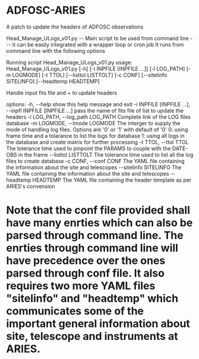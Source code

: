 # ADFOSC-ARIES
A patch to update the headers of ADFOSC observations

Head_Manage_ULogs_v01.py   -- Main script to be used from command line --- it can be easily integrated with a wrapper loop or cron job
It runs from command line with the following options

Running script Head_Manage_ULogs_v01.py
usage: Head_Manage_ULogs_v01.py [-h] [-i INPFILE [INPFILE ...]] [-l LOG_PATH]
                                [-m LOGMODE] [-t TTOL] [--listtol LISTTOLT]
                                [-c CONF] [--sitelinfo SITELINFO]
                                [--headtemp HEADTEMP]

Handle input fits file and + to update headers

options:
  -h, --help            show this help message and exit
  -i INPFILE [INPFILE ...], --inpfl INPFILE [INPFILE ...]
                        pass the name of fits file of list to update the
                        headers
  -l LOG_PATH, --log_path LOG_PATH
                        Complete link of the LOG files database
  -m LOGMODE, --lmode LOGMODE
                        The interger to supply the mode of handling log files.
                        Options are '0' or '1' with default of '0' 0: using
                        frame time and a tolarance to list the logs for
                        database 1: using all logs in the database and create
                        matrix for further processing
  -t TTOL, --ttol TTOL  The tolerance time used to pinpoint the PARAMS to
                        couple with the DATE-OBS in the frame
  --listtol LISTTOLT    The tolerance time used to list all the log files to
                        create database
  -c CONF, --conf CONF  The YAML file containing the information about the
                        site and telescopes
  --sitelinfo SITELINFO
                        The YAML file containing the information about the
                        site and telescopes
  --headtemp HEADTEMP   The YAML file containing the header template as per
                        ARIES's convension
# Note that the conf file provided shall have many enrties which can also be parsed through command line. The enrties through command line will have precedence over the ones parsed through conf file. It also requires two more YAML files "sitelinfo" and "headtemp" which communicates some of the important general information about site, telescope and instruments at ARIES.   
